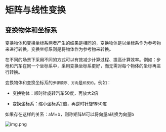 # 矩阵与线性变换

## 变换物体和坐标系

变换物体和变换坐标系两者产生的结果是相同的，变换物体是以坐标系作为参考物来进行转换，变换坐标系则是将物体作为参考物来转换。

在不同的场景下采用不同的方式可以有效减少计算过程、提高计算效率。例如：步枪和汽车在同一个坐标系中，采用变换坐标系更好，而无需对每个物体的坐标再进行转换。

变换物体和变换坐标系的`步骤顺序、方向`是`相反的`，例如：

- 变换物体：顺时针旋转汽车50度，再放大2倍

- 变换坐标系：缩小坐标系2倍，再逆时针旋转50度

如果存在这样的关系：aM=b，则称矩阵M可以将向量a转换为向量b

![img.png](/imgs/computes-course/matrix-transform.png)
